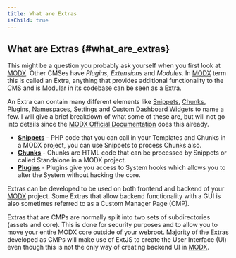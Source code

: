 ```yaml
---
title: What are Extras
isChild: true
---
```


## What are Extras {#what_are_extras}

This might be a question you probably ask yourself when you first look at [MODX][modx]. Other CMSes
have _Plugins_, _Extensions_ and _Modules_. In [MODX][modx] term this is called an Extra, anything
that provides additional functionality to the CMS and is Modular in its codebase can be seen as a
Extra.

An Extra can contain many different elements like [Snippets][modx-snippets], [Chunks][modx-chunks], 
[Plugins][modx-plugins], [Namespaces][modx-namespaces], [Settings][modx-settings] and 
[Custom Dashboard Widgets][modx-dashboard] to name a few. I will give a brief breakdown of 
what some of these are, but will not go into details since the 
[MODX Official Documentation][modxdocs] does this already.

* [__Snippets__][modx-snippets] - PHP code that you can call in your Templates and Chunks in a MODX project, you
can use Snippets to process Chunks also.
* [__Chunks__][modx-chunks] - Chunks are HTML code that can be processed by Snippets or called Standalone in a MODX 
project.
* [__Plugins__][modx-plugins] - Plugins give you access to System hooks which allows you to alter the System without 
hacking the core.

Extras can be developed to be used on both frontend and backend of your [MODX][modx] project. Some 
Extras that allow backend functionality with a GUI is also sometimes referred to as a 
Custom Manager Page (CMP).

Extras that are CMPs are normally split into two sets of subdirectories (assets and core). This is 
done for security purposes and to allow you to move your entire MODX core outside of your webroot.
Majority of the Extras developed as CMPs will make use of ExtJS to create the User Interface (UI) 
even though this is not the only way of creating backend UI in [MODX][modx].

[modx]: http://www.modx.com/
[modxdocs]: http://docs.modx.com/display/revolution20/Home
[modx-chunks]: http://docs.modx.com/display/revolution20/Chunks
[modx-snippets]: http://docs.modx.com/display/revolution20/Snippets
[modx-plugins]: http://docs.modx.com/display/revolution20/Plugins
[modx-namespaces]: http://docs.modx.com/display/revolution20/Namespaces
[modx-settings]: http://docs.modx.com/display/revolution20/Settings
[modx-dashboard]: http://docs.modx.com/display/revolution20/Dashboards
